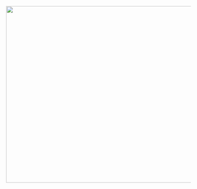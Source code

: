 <div align=center> 
<img src="https://bafybeiguzr4h5wxpp3brdrdyyxxaqy3wjyy4jqmjgdsgjkozjppopwtgoq.ipfs.dweb.link/2.jpg" width = 800 height = 480 > 

</div>
